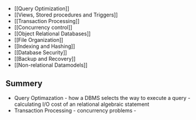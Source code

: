 - [[Query Optimization]]
- [[Views, Stored procedures and Triggers]]
- [[Transaction Processing]]
- [[Concurrency control]]
- [[Object Relational Databases]]
- [[File Organization]]
- [[Indexing and Hashing]]
- [[Database Security]]
- [[Backup and Recovery]]
- [[Non-relational Datamodels]]





## Summery

- Query Optimazation
		- how a DBMS selects the way to execute a query
		- calculating I/O cost of an relational algebraic statement
- Transaction Processing
		- concurrency problems
		- 

